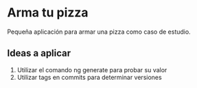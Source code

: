 # Arma tu pizza

Pequeña aplicación para armar una pizza como caso de estudio.

## Ideas a aplicar

1. Utilizar el comando ng generate para probar su valor
2. Utilizar tags en commits para determinar versiones